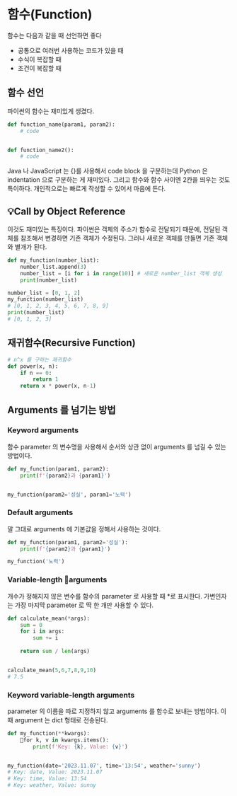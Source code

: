 # 함수(Function)
함수는 다음과 같을 때 선언하면 좋다
- 공통으로 여러번 사용하는 코드가 있을 때
- 수식이 복잡할 때
- 조건이 복잡할 때
## 함수 선언
파이썬의 함수는 재미있게 생겼다.
```python
def function_name(param1, param2):
    # code


def function_name2():
    # code
```
Java 나 JavaScript 는 {}를 사용해서 code block 을 구분하는데 Python 은 indentation 으로 구분하는 게 재미있다. 그리고 함수와 함수 사이엔 2칸을 띄우는 것도 특이하다. 개인적으로는 빠르게 작성할 수 있어서 마음에 든다.

## 💡Call by Object Reference
이것도 재미있는 특징이다.
파이썬은 객체의 주소가 함수로 전달되기 때문에, 전달된 객체를 참조해서 변경하면 기존 객체가 수정된다. 그러나 새로운 객체를 만들면 기존 객체와 별개가 된다.
```python
def my_function(number_list):
    number_list.append(3)
    number_list = [i for i in range(10)] # 새로운 number_list 객체 생성
    print(number_list)

number_list = [0, 1, 2]
my_function(number_list)
# [0, 1, 2, 3, 4, 5, 6, 7, 8, 9]
print(number_list)
# [0, 1, 2, 3]
```

## 재귀함수(Recursive Function)
```python
# n^x 를 구하는 재귀함수
def power(x, n):
    if n == 0:
        return 1
    return x * power(x, n-1)
```

## Arguments 를 넘기는 방법
### Keyword arguments
함수 parameter 의 변수명을 사용해서 순서와 상관 없이 arguments 를 넘길 수 있는 방법이다.
```python
def my_function(param1, param2):
    print(f'{param2}과 {param1}')


my_function(param2='성실', param1='노력')
```

### Default arguments
말 그대로 arguments 에 기본값을 정해서 사용하는 것이다.
```python
def my_function(param1, param2='성실'):
    print(f'{param2}과 {param1}')

my_function('노력')
```

### Variable-length arguments
개수가 정해지지 않은 변수를 함수의 parameter 로 사용할 때 \*로 표시한다. 가변인자는 가장 마지막 parameter 로 딱 한 개만 사용할 수 있다.
```python
def calculate_mean(*args):
    sum = 0
    for i in args:
        sum += i
    
    return sum / len(args)


calculate_mean(5,6,7,8,9,10)
# 7.5
```

### Keyword variable-length arguments
parameter 의 이름을 따로 지정하지 않고 arguments 를 함수로 보내는 방법이다. 이때 argument 는 dict 형태로 전송된다.
```python
def my_function(**kwargs):
    for k, v in kwargs.items():
        print(f'Key: {k}, Value: {v}')


my_function(date='2023.11.07', time='13:54', weather='sunny')
# Key: date, Value: 2023.11.07
# Key: time, Value: 13:54
# Key: weather, Value: sunny
```
